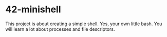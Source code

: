 # 42-minishell
This project is about creating a simple shell. Yes, your own little bash. You will learn a lot about processes and file descriptors.
